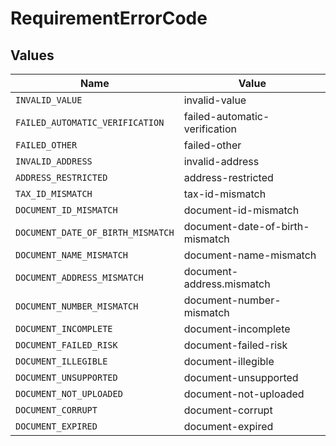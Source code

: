 # RequirementErrorCode


## Values

| Name                              | Value                             |
| --------------------------------- | --------------------------------- |
| `INVALID_VALUE`                   | invalid-value                     |
| `FAILED_AUTOMATIC_VERIFICATION`   | failed-automatic-verification     |
| `FAILED_OTHER`                    | failed-other                      |
| `INVALID_ADDRESS`                 | invalid-address                   |
| `ADDRESS_RESTRICTED`              | address-restricted                |
| `TAX_ID_MISMATCH`                 | tax-id-mismatch                   |
| `DOCUMENT_ID_MISMATCH`            | document-id-mismatch              |
| `DOCUMENT_DATE_OF_BIRTH_MISMATCH` | document-date-of-birth-mismatch   |
| `DOCUMENT_NAME_MISMATCH`          | document-name-mismatch            |
| `DOCUMENT_ADDRESS_MISMATCH`       | document-address.mismatch         |
| `DOCUMENT_NUMBER_MISMATCH`        | document-number-mismatch          |
| `DOCUMENT_INCOMPLETE`             | document-incomplete               |
| `DOCUMENT_FAILED_RISK`            | document-failed-risk              |
| `DOCUMENT_ILLEGIBLE`              | document-illegible                |
| `DOCUMENT_UNSUPPORTED`            | document-unsupported              |
| `DOCUMENT_NOT_UPLOADED`           | document-not-uploaded             |
| `DOCUMENT_CORRUPT`                | document-corrupt                  |
| `DOCUMENT_EXPIRED`                | document-expired                  |